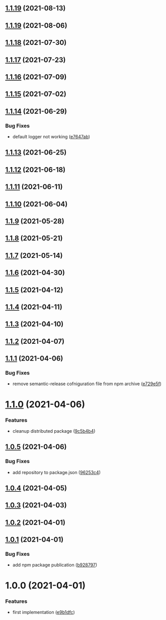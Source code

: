 ## [1.1.19](https://gitlab.com/hiryus-utils/tracer/compare/v1.1.18...v1.1.19) (2021-08-13)

## [1.1.19](https://gitlab.com/hiryus-utils/tracer/compare/v1.1.18...v1.1.19) (2021-08-06)

## [1.1.18](https://gitlab.com/hiryus-utils/tracer/compare/v1.1.17...v1.1.18) (2021-07-30)

## [1.1.17](https://gitlab.com/hiryus-utils/tracer/compare/v1.1.16...v1.1.17) (2021-07-23)

## [1.1.16](https://gitlab.com/hiryus-utils/tracer/compare/v1.1.15...v1.1.16) (2021-07-09)

## [1.1.15](https://gitlab.com/hiryus-utils/tracer/compare/v1.1.14...v1.1.15) (2021-07-02)

## [1.1.14](https://gitlab.com/hiryus-utils/tracer/compare/v1.1.13...v1.1.14) (2021-06-29)


### Bug Fixes

* default logger not working ([e7647ab](https://gitlab.com/hiryus-utils/tracer/commit/e7647ab66921ef359508704e78508cba93b14a5c))

## [1.1.13](https://gitlab.com/hiryus-utils/tracer/compare/v1.1.12...v1.1.13) (2021-06-25)

## [1.1.12](https://gitlab.com/hiryus-utils/tracer/compare/v1.1.11...v1.1.12) (2021-06-18)

## [1.1.11](https://gitlab.com/hiryus-utils/tracer/compare/v1.1.10...v1.1.11) (2021-06-11)

## [1.1.10](https://gitlab.com/hiryus-utils/tracer/compare/v1.1.9...v1.1.10) (2021-06-04)

## [1.1.9](https://gitlab.com/hiryus-utils/tracer/compare/v1.1.8...v1.1.9) (2021-05-28)

## [1.1.8](https://gitlab.com/hiryus-utils/tracer/compare/v1.1.7...v1.1.8) (2021-05-21)

## [1.1.7](https://gitlab.com/hiryus-utils/tracer/compare/v1.1.6...v1.1.7) (2021-05-14)

## [1.1.6](https://gitlab.com/hiryus-utils/tracer/compare/v1.1.5...v1.1.6) (2021-04-30)

## [1.1.5](https://gitlab.com/hiryus-utils/tracer/compare/v1.1.4...v1.1.5) (2021-04-12)

## [1.1.4](https://gitlab.com/hiryus-utils/tracer/compare/v1.1.3...v1.1.4) (2021-04-11)

## [1.1.3](https://gitlab.com/hiryus-utils/tracer/compare/v1.1.2...v1.1.3) (2021-04-10)

## [1.1.2](https://gitlab.com/hiryus-utils/tracer/compare/v1.1.1...v1.1.2) (2021-04-07)

## [1.1.1](https://gitlab.com/hiryus-utils/tracer/compare/v1.1.0...v1.1.1) (2021-04-06)


### Bug Fixes

* remove semantic-release cofniguration file from npm archive ([e729e5f](https://gitlab.com/hiryus-utils/tracer/commit/e729e5fc835536b77735979519105dbf995ca78c))

# [1.1.0](https://gitlab.com/hiryus-utils/tracer/compare/v1.0.5...v1.1.0) (2021-04-06)


### Features

* cleanup distributed package ([9c5b4b4](https://gitlab.com/hiryus-utils/tracer/commit/9c5b4b45a07561e9e0b2589af32052b2aed6c070))

## [1.0.5](https://gitlab.com/hiryus-utils/tracer/compare/v1.0.4...v1.0.5) (2021-04-06)


### Bug Fixes

* add repository to package.json ([96253c4](https://gitlab.com/hiryus-utils/tracer/commit/96253c409de7b378fe1af879b4e788f334f9c1a5))

## [1.0.4](https://gitlab.com/hiryus-utils/tracer/compare/v1.0.3...v1.0.4) (2021-04-05)

## [1.0.3](https://gitlab.com/hiryus-utils/tracer/compare/v1.0.2...v1.0.3) (2021-04-03)

## [1.0.2](https://gitlab.com/hiryus-utils/tracer/compare/v1.0.1...v1.0.2) (2021-04-01)

## [1.0.1](https://gitlab.com/hiryus-utils/tracer/compare/v1.0.0...v1.0.1) (2021-04-01)


### Bug Fixes

* add npm package publication ([b928797](https://gitlab.com/hiryus-utils/tracer/commit/b9287973b4626468e1d8859b93f4fb300b647f3b))

# 1.0.0 (2021-04-01)


### Features

* first implementation ([e9b1dfc](https://gitlab.com/hiryus-utils/tracer/commit/e9b1dfc019d918f981b08637b63675f23c05f600))
